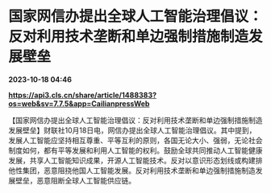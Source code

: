 # 国家网信办提出全球人工智能治理倡议：反对利用技术垄断和单边强制措施制造发展壁垒

**2023-10-18 04:46**

**https://api3.cls.cn/share/article/1488383?os=web&sv=7.7.5&app=CailianpressWeb**

【国家网信办提出全球人工智能治理倡议：反对利用技术垄断和单边强制措施制造发展壁垒】财联社10月18日电，网信办提出全球人工智能治理倡议。其中提到，发展人工智能应坚持相互尊重、平等互利的原则，各国无论大小、强弱，无论社会制度如何，都有平等发展和利用人工智能的权利。鼓励全球共同推动人工智能健康发展，共享人工智能知识成果，开源人工智能技术。反对以意识形态划线或构建排他性集团，恶意阻挠他国人工智能发展。反对利用技术垄断和单边强制措施制造发展壁垒，恶意阻断全球人工智能供应链。
